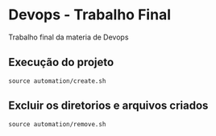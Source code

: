 # Devops - Trabalho Final

Trabalho final da materia de Devops

## Execução do projeto

```
source automation/create.sh
```

## Excluir os diretorios e arquivos criados

```
source automation/remove.sh
```